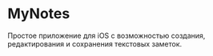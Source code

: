 # MyNotes

Простое приложение для iOS с возможностью создания, редактирования и сохранения текстовых заметок.